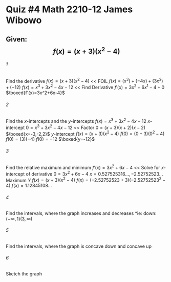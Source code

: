 # Quiz #4     Math 2210-12     James Wibowo

## Given: $$f(x)=(x+3)(x^2-4)$$

###### 1
Find the derivative
$f(x)=(x+3)(x^2-4)$ << FOIL
$f(x)=(x^3)+(-4x)+(3x^2)+(-12)$
$f(x)=x^3+3x^2-4x-12$ << Find Derivative
$f'(x)=3x^2+6x^1-4+0$
$\boxed{f'(x)=3x^2+6x-4}$
###### 2
Find the $x$-intercepts and the $y$-intercepts
$f(x)=x^3+3x^2-4x-12$
	$x$-intercept
$0=x^3+3x^2-4x-12$ << Factor
$0=(x+3)(x+2)(x-2)$
$\boxed{x=-3,-2,2}$
	$y$-intercept
$f(x)=(x+3)(x^2-4)$
$f(0)=(0+3)(0^2-4)$
$f(0)=(3)(-4)$
$f(0)=-12$
$\boxed{y=-12}$

###### 3
Find the relative maximum and minimum
$f'(x)=3x^2+6x-4$ << Solve for $x$-intercept of derivative
$0=3x^2+6x-4$
$x=0.527525316...,-2.52752523...$
	Maximum *Y*
$f(x)=(x+3)(x^2-4)$
$f(x)=(-2.52752523+3)(-2.52752523^2-4)$
$f(x)=1.12845108...$


###### 4
Find the intervals, where the graph increases and decreases
*ie: down:$(-\infty,1)(3,\infty)$

###### 5
Find the intervals, where the graph is concave down and concave up


###### 6
Sketch the graph
